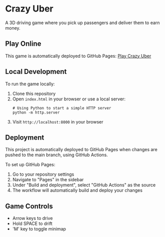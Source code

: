 # Crazy Uber

A 3D driving game where you pick up passengers and deliver them to earn money.

## Play Online

This game is automatically deployed to GitHub Pages: [Play Crazy Uber](https://filipef101.github.io/crazy-uber/)

## Local Development

To run the game locally:

1. Clone this repository
2. Open `index.html` in your browser or use a local server:
   ```
   # Using Python to start a simple HTTP server
   python -m http.server
   ```
3. Visit `http://localhost:8000` in your browser

## Deployment

This project is automatically deployed to GitHub Pages when changes are pushed to the main branch, using GitHub Actions.

To set up GitHub Pages:

1. Go to your repository settings
2. Navigate to "Pages" in the sidebar
3. Under "Build and deployment", select "GitHub Actions" as the source
4. The workflow will automatically build and deploy your changes

## Game Controls

- Arrow keys to drive
- Hold SPACE to drift
- 'M' key to toggle minimap 
